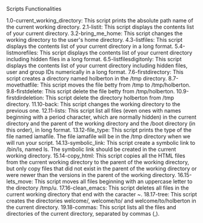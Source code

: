Scripts Functionalities

1.0-current_working_directory: This script prints the absolute path name of the current working directory.
2.1-listit: This script displays the contents list of your current directory.
3.2-bring_me_home: This script changes the working directory to the user's home directory.
4.3-listfiles: This script displays the contents list of your current directory in a long format.
5.4-listmorefiles: This script displays the contents list of your current directory including hidden files in a long format.
6.5-listfilesdigitonly: This script displays the contents list of your current directory including hidden files, user and group IDs numerically in a long format.
7.6-firstdirectory: This script creates a directory named holberton in the /tmp directory.
8.7-movethatfile: This script moves the file betty from /tmp to /tmp/holberton.
9.8-firstdelete: This script delete the file betty from /tmp/holberton.
10.9-firstdirdeletion: This script delete the directory holberton from /tmp directory.
11.10-back: This script changes the working directory to the previous one.
12.11-lists: This script list all files (even ones with names beginning with a period character, which are normally hidden) in the current directory and the parent of the working directory and the /boot directory (in this order), in long format.
13.12-file_type: This script prints the type of the file named iamafile. The file iamafile will be in the /tmp directory when we will run your script.
14.13-symbolic_link: This script create a symbolic link to /bin/ls, named ls. The symbolic link should be created in the current working directory.
15.14-copy_html: This script copies all the HTML files from the current working directory to the parent of the working directory, but only copy files that did not exist in the parent of the working directory or were newer than the versions in the parent of the working directory.
16.15-lets_move: This script moves all files beginning with an uppercase letter to the directory /tmp/u.
17.16-clean_emacs: This script deletes all files in the current working directory that end with the caracter ~.
18.17-tree: This script creates the directories welcome/, welcome/to/ and welcome/to/holberton in the current directory.
19.18-commas: This script lists all the files and directories of the current directory, separated by commas (,).

